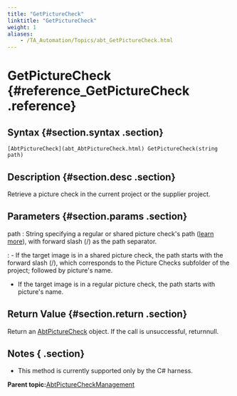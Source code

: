 ```yaml
--- 
title: "GetPictureCheck"
linktitle: "GetPictureCheck"
weight: 1
aliases: 
    - /TA_Automation/Topics/abt_GetPictureCheck.html
---
```

# GetPictureCheck {#reference_GetPictureCheck .reference}

## Syntax {#section.syntax .section}

`[AbtPictureCheck](abt_AbtPictureCheck.html) GetPictureCheck(string path)`

## Description {#section.desc .section}

Retrieve a picture check in the current project or the supplier project.

## Parameters {#section.params .section}

path
:   String specifying a regular or shared picture check's path \([learn more](../../TA_Help/Topics/Projects_and_tests_picture_check.html)\), with forward slash \(/\) as the path separator.

:   -   If the target image is in a shared picture check, the path starts with the forward slash \(/\), which corresponds to the Picture Checks subfolder of the project; followed by picture's name.
-   If the target image is in a regular picture check, the path starts with picture's name.

## Return Value {#section.return .section}

Return an [AbtPictureCheck](abt_AbtPictureCheck.html) object. If the call is unsuccessful, returnnull.

## Notes { .section}

-   This method is currently supported only by the C\# harness.

**Parent topic:**[AbtPictureCheckManagement](../../TA_Automation/Topics/abt_AbtPictureCheckManagement.html)

